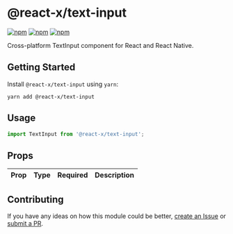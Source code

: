 # @react-x/text-input

[![npm](https://img.shields.io/npm/v/@react-x/text-input.svg)](https://www.npmjs.com/package/@react-x/text-input)
[![npm](https://img.shields.io/npm/dt/@react-x/text-input.svg)](https://www.npmjs.com/package/@react-x/text-input)
[![npm](https://img.shields.io/npm/l/@react-x/text-input.svg)](https://github.com/negativetwelve/react-x/blob/master/LICENSE)

Cross-platform TextInput component for React and React Native.

## Getting Started

Install `@react-x/text-input` using `yarn`:

```shell
yarn add @react-x/text-input
```

## Usage

```javascript
import TextInput from '@react-x/text-input';
```

## Props

Prop | Type | Required | Description
-----|------|----------|------------

## Contributing

If you have any ideas on how this module could be better, [create an Issue](https://github.com/negativetwelve/react-x/issues) or [submit a PR](https://github.com/negativetwelve/react-x/pulls).
